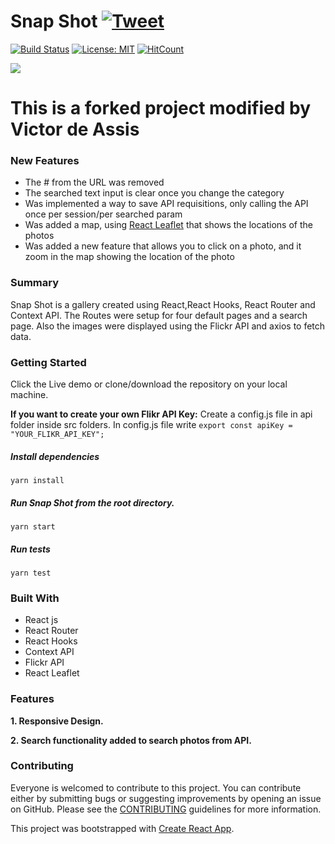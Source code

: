 # Snap Shot [![Tweet](https://img.shields.io/twitter/url/http/shields.io.svg?style=social)](https://twitter.com/intent/tweet?text=See%20this%20react%20example&url=https://yog9.github.io/SnapShot/&hashtags=react,context-api,freecodecamp,developers)

[![Build Status](https://travis-ci.org/Yog9/SnapShot.svg?branch=master)](https://travis-ci.org/Yog9/SnapShot)
[![License: MIT](https://img.shields.io/badge/License-MIT-yellow.svg)](https://opensource.org/licenses/MIT)
[![HitCount](http://hits.dwyl.com/Yog9/SnapShot.svg)](http://hits.dwyl.com/Yog9/SnapShot)

![](/snapscout.png)

# This is a forked project modified by Victor de Assis

### New Features

- The # from the URL was removed
- The searched text input is clear once you change the category
- Was implemented a way to save API requisitions, only calling the API once per session/per searched param
- Was added a map, using [React Leaflet](https://react-leaflet.js.org/) that shows the locations of the photos
- Was added a new feature that allows you to click on a photo, and it zoom in the map showing the location of the photo

### Summary

Snap Shot is a gallery created using React,React Hooks, React Router and Context API. The Routes were setup for four default pages and a search page. Also the images were displayed using the Flickr API and axios to fetch data.

### Getting Started

Click the Live demo or clone/download the repository on your local machine.

**If you want to create your own Flikr API Key:**
Create a config.js file in api folder inside src folders. In config.js file write
`export const apiKey = "YOUR_FLIKR_API_KEY";`

##### Install dependencies

`yarn install`

##### Run Snap Shot from the root directory.

`yarn start`

##### Run tests

`yarn test`

### Built With

- React js
- React Router
- React Hooks
- Context API
- Flickr API
- React Leaflet

### Features

**1. Responsive Design.**

**2. Search functionality added to search photos from API.**

### Contributing

Everyone is welcomed to contribute to this project. You can contribute either by submitting bugs or suggesting improvements by opening an issue on GitHub. Please see the [CONTRIBUTING](CONTRIBUTING.md) guidelines for more information.

This project was bootstrapped with [Create React App](https://github.com/facebook/create-react-app).
